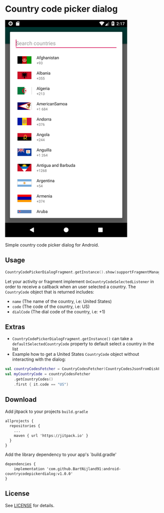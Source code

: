 # Country code picker dialog 

![Screenshot](screenshot.png)

Simple country code picker dialog for Android.

## Usage

```kotlin
CountryCodePickerDialogFragment.getInstance().show(supportFragmentManager, "")
```

Let your activity or fragment implement `OnCountryCodeSelectedListener` in order to receive a callback when an user selected a country. The `CountryCode` object that is returned includes:

- `name` (The name of the country, i.e: United States)
- `code` (The code of the country, i.e: US)
- `dialCode` (The dial code of the country, i.e: +1)

## Extras

- `CountryCodePickerDialogFragment.getInstance()` can take a `defaultSelectedCountryCode` property to default select a country in the list
- Example how to get a United States `CountryCode` object without interacting with the dialog:

```kotlin
val countryCodesFetcher = CountryCodesFetcher(CountryCodesJsonFromDiskFetcher(requireContext()))
val myCountryCode = countryCodesFetcher
    .getCountryCodes()
    .first { it.code == "US")
```

## Download

Add jitpack to your projects `build.gradle`

```
allprojects {
  repositories {
    ...
    maven { url 'https://jitpack.io' }
  }
}
```

Add the library dependency to your app's `build.gradle'

```
dependencies {
    implementation 'com.github.BartNijland91:android-countrycodepickerdialog:v1.0.0'
}
```

## License

See [LICENSE](https://github.com/BartNijland91/android-countrycodepickerdialog/blob/master/LICENSE.MD) for details.
